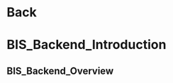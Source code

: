 # Back

BIS_Backend_Introduction
================================================

BIS_Backend_Overview
------------------------------------------------

